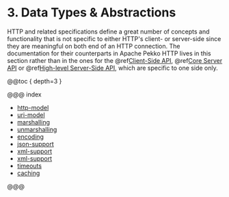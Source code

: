 # 3. Data Types & Abstractions

HTTP and related specifications define a great number of concepts and functionality that is not specific to either
HTTP's client- or server-side since they are meaningful on both end of an HTTP connection.
The documentation for their counterparts in Apache Pekko HTTP lives in this section rather than in the ones for the
@ref[Client-Side API](../client-side/index.md), @ref[Core Server API](../server-side/low-level-api.md) or @ref[High-level Server-Side API](../routing-dsl/index.md),
which are specific to one side only.

@@toc { depth=3 }

@@@ index

* [http-model](http-model.md)
* [uri-model](uri-model.md)
* [marshalling](marshalling.md)
* [unmarshalling](unmarshalling.md)
* [encoding](encoding.md)
* [json-support](json-support.md)
* [xml-support](xml-support.md)
* [xml-support](sse-support.md)
* [timeouts](timeouts.md)
* [caching](caching.md)

@@@
